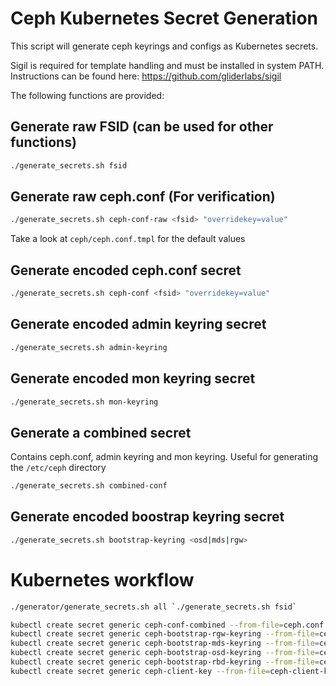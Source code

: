 # Ceph Kubernetes Secret Generation

This script will generate ceph keyrings and configs as Kubernetes secrets.

Sigil is required for template handling and must be installed in system PATH. Instructions can be found here: <https://github.com/gliderlabs/sigil>

The following functions are provided:

## Generate raw FSID (can be used for other functions)

```bash
./generate_secrets.sh fsid
```

## Generate raw ceph.conf (For verification)

```bash
./generate_secrets.sh ceph-conf-raw <fsid> "overridekey=value"
```

Take a look at `ceph/ceph.conf.tmpl` for the default values

## Generate encoded ceph.conf secret

```bash
./generate_secrets.sh ceph-conf <fsid> "overridekey=value"
```

## Generate encoded admin keyring secret

```bash
./generate_secrets.sh admin-keyring
```

## Generate encoded mon keyring secret

```bash
./generate_secrets.sh mon-keyring
```

## Generate a combined secret

Contains ceph.conf, admin keyring and mon keyring. Useful for generating the `/etc/ceph` directory

```bash
./generate_secrets.sh combined-conf
```

## Generate encoded boostrap keyring secret

```bash
./generate_secrets.sh bootstrap-keyring <osd|mds|rgw>
```

# Kubernetes workflow

```bash
./generator/generate_secrets.sh all `./generate_secrets.sh fsid`

kubectl create secret generic ceph-conf-combined --from-file=ceph.conf --from-file=ceph.client.admin.keyring --from-file=ceph.mon.keyring --namespace=ceph
kubectl create secret generic ceph-bootstrap-rgw-keyring --from-file=ceph.keyring=ceph.rgw.keyring --namespace=ceph
kubectl create secret generic ceph-bootstrap-mds-keyring --from-file=ceph.keyring=ceph.mds.keyring --namespace=ceph
kubectl create secret generic ceph-bootstrap-osd-keyring --from-file=ceph.keyring=ceph.osd.keyring --namespace=ceph
kubectl create secret generic ceph-bootstrap-rbd-keyring --from-file=ceph.keyring=ceph.rbd.keyring --namespace=ceph
kubectl create secret generic ceph-client-key --from-file=ceph-client-key --namespace=ceph
```
